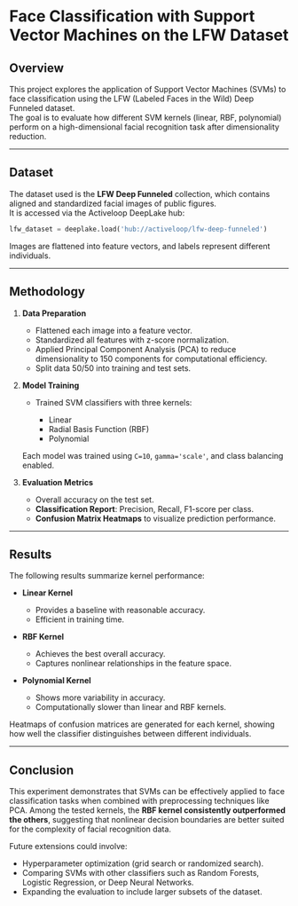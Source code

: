 
# Face Classification with Support Vector Machines on the LFW Dataset

## Overview
This project explores the application of Support Vector Machines (SVMs) to face classification using the LFW (Labeled Faces in the Wild) Deep Funneled dataset.  
The goal is to evaluate how different SVM kernels (linear, RBF, polynomial) perform on a high-dimensional facial recognition task after dimensionality reduction.

---

## Dataset
The dataset used is the **LFW Deep Funneled** collection, which contains aligned and standardized facial images of public figures.  
It is accessed via the Activeloop DeepLake hub:

```python
lfw_dataset = deeplake.load('hub://activeloop/lfw-deep-funneled')
````

Images are flattened into feature vectors, and labels represent different individuals.

---

## Methodology

1. **Data Preparation**

   * Flattened each image into a feature vector.
   * Standardized all features with z-score normalization.
   * Applied Principal Component Analysis (PCA) to reduce dimensionality to 150 components for computational efficiency.
   * Split data 50/50 into training and test sets.

2. **Model Training**

   * Trained SVM classifiers with three kernels:

     * Linear
     * Radial Basis Function (RBF)
     * Polynomial

   Each model was trained using `C=10`, `gamma='scale'`, and class balancing enabled.

3. **Evaluation Metrics**

   * Overall accuracy on the test set.
   * **Classification Report**: Precision, Recall, F1-score per class.
   * **Confusion Matrix Heatmaps** to visualize prediction performance.

---

## Results

The following results summarize kernel performance:

* **Linear Kernel**

  * Provides a baseline with reasonable accuracy.
  * Efficient in training time.

* **RBF Kernel**

  * Achieves the best overall accuracy.
  * Captures nonlinear relationships in the feature space.

* **Polynomial Kernel**

  * Shows more variability in accuracy.
  * Computationally slower than linear and RBF kernels.

Heatmaps of confusion matrices are generated for each kernel, showing how well the classifier distinguishes between different individuals.

---

## Conclusion

This experiment demonstrates that SVMs can be effectively applied to face classification tasks when combined with preprocessing techniques like PCA.
Among the tested kernels, the **RBF kernel consistently outperformed the others**, suggesting that nonlinear decision boundaries are better suited for the complexity of facial recognition data.

Future extensions could involve:

* Hyperparameter optimization (grid search or randomized search).
* Comparing SVMs with other classifiers such as Random Forests, Logistic Regression, or Deep Neural Networks.
* Expanding the evaluation to include larger subsets of the dataset.

